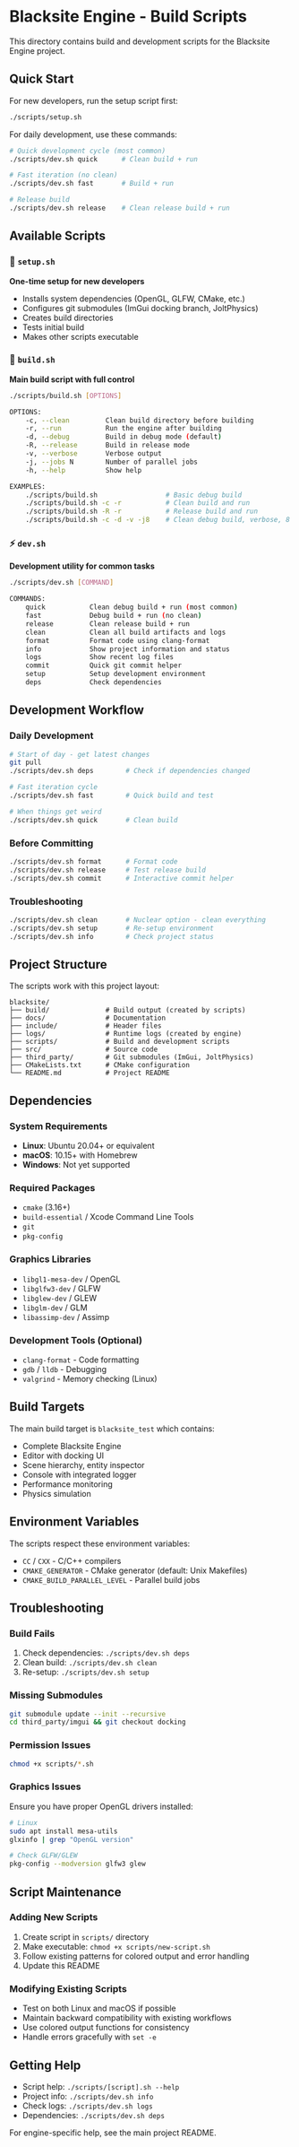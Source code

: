 # Blacksite Engine - Build Scripts

This directory contains build and development scripts for the Blacksite Engine project.

## Quick Start

For new developers, run the setup script first:
```bash
./scripts/setup.sh
```

For daily development, use these commands:
```bash
# Quick development cycle (most common)
./scripts/dev.sh quick      # Clean build + run

# Fast iteration (no clean)
./scripts/dev.sh fast       # Build + run

# Release build
./scripts/dev.sh release    # Clean release build + run
```

## Available Scripts

### 🚀 `setup.sh`
**One-time setup for new developers**
- Installs system dependencies (OpenGL, GLFW, CMake, etc.)
- Configures git submodules (ImGui docking branch, JoltPhysics)
- Creates build directories
- Tests initial build
- Makes other scripts executable

### 🔨 `build.sh`
**Main build script with full control**
```bash
./scripts/build.sh [OPTIONS]

OPTIONS:
    -c, --clean         Clean build directory before building
    -r, --run           Run the engine after building
    -d, --debug         Build in debug mode (default)
    -R, --release       Build in release mode
    -v, --verbose       Verbose output
    -j, --jobs N        Number of parallel jobs
    -h, --help          Show help

EXAMPLES:
    ./scripts/build.sh                 # Basic debug build
    ./scripts/build.sh -c -r           # Clean build and run
    ./scripts/build.sh -R -r           # Release build and run
    ./scripts/build.sh -c -d -v -j8    # Clean debug build, verbose, 8 jobs
```

### ⚡ `dev.sh`
**Development utility for common tasks**
```bash
./scripts/dev.sh [COMMAND]

COMMANDS:
    quick           Clean debug build + run (most common)
    fast            Debug build + run (no clean)
    release         Clean release build + run
    clean           Clean all build artifacts and logs
    format          Format code using clang-format
    info            Show project information and status
    logs            Show recent log files
    commit          Quick git commit helper
    setup           Setup development environment
    deps            Check dependencies
```

## Development Workflow

### Daily Development
```bash
# Start of day - get latest changes
git pull
./scripts/dev.sh deps        # Check if dependencies changed

# Fast iteration cycle
./scripts/dev.sh fast        # Quick build and test

# When things get weird
./scripts/dev.sh quick       # Clean build
```

### Before Committing
```bash
./scripts/dev.sh format      # Format code
./scripts/dev.sh release     # Test release build
./scripts/dev.sh commit      # Interactive commit helper
```

### Troubleshooting
```bash
./scripts/dev.sh clean       # Nuclear option - clean everything
./scripts/dev.sh setup       # Re-setup environment
./scripts/dev.sh info        # Check project status
```

## Project Structure

The scripts work with this project layout:
```
blacksite/
├── build/              # Build output (created by scripts)
├── docs/               # Documentation
├── include/            # Header files
├── logs/               # Runtime logs (created by engine)
├── scripts/            # Build and development scripts
├── src/                # Source code
├── third_party/        # Git submodules (ImGui, JoltPhysics)
├── CMakeLists.txt      # CMake configuration
└── README.md           # Project README
```

## Dependencies

### System Requirements
- **Linux**: Ubuntu 20.04+ or equivalent
- **macOS**: 10.15+ with Homebrew
- **Windows**: Not yet supported

### Required Packages
- `cmake` (3.16+)
- `build-essential` / Xcode Command Line Tools
- `git`
- `pkg-config`

### Graphics Libraries
- `libgl1-mesa-dev` / OpenGL
- `libglfw3-dev` / GLFW
- `libglew-dev` / GLEW
- `libglm-dev` / GLM
- `libassimp-dev` / Assimp

### Development Tools (Optional)
- `clang-format` - Code formatting
- `gdb` / `lldb` - Debugging
- `valgrind` - Memory checking (Linux)

## Build Targets

The main build target is `blacksite_test` which contains:
- Complete Blacksite Engine
- Editor with docking UI
- Scene hierarchy, entity inspector
- Console with integrated logger
- Performance monitoring
- Physics simulation

## Environment Variables

The scripts respect these environment variables:
- `CC` / `CXX` - C/C++ compilers
- `CMAKE_GENERATOR` - CMake generator (default: Unix Makefiles)
- `CMAKE_BUILD_PARALLEL_LEVEL` - Parallel build jobs

## Troubleshooting

### Build Fails
1. Check dependencies: `./scripts/dev.sh deps`
2. Clean build: `./scripts/dev.sh clean`
3. Re-setup: `./scripts/dev.sh setup`

### Missing Submodules
```bash
git submodule update --init --recursive
cd third_party/imgui && git checkout docking
```

### Permission Issues
```bash
chmod +x scripts/*.sh
```

### Graphics Issues
Ensure you have proper OpenGL drivers installed:
```bash
# Linux
sudo apt install mesa-utils
glxinfo | grep "OpenGL version"

# Check GLFW/GLEW
pkg-config --modversion glfw3 glew
```

## Script Maintenance

### Adding New Scripts
1. Create script in `scripts/` directory
2. Make executable: `chmod +x scripts/new-script.sh`
3. Follow existing patterns for colored output and error handling
4. Update this README

### Modifying Existing Scripts
- Test on both Linux and macOS if possible
- Maintain backward compatibility with existing workflows
- Use colored output functions for consistency
- Handle errors gracefully with `set -e`

## Getting Help

- Script help: `./scripts/[script].sh --help`
- Project info: `./scripts/dev.sh info`
- Check logs: `./scripts/dev.sh logs`
- Dependencies: `./scripts/dev.sh deps`

For engine-specific help, see the main project README.